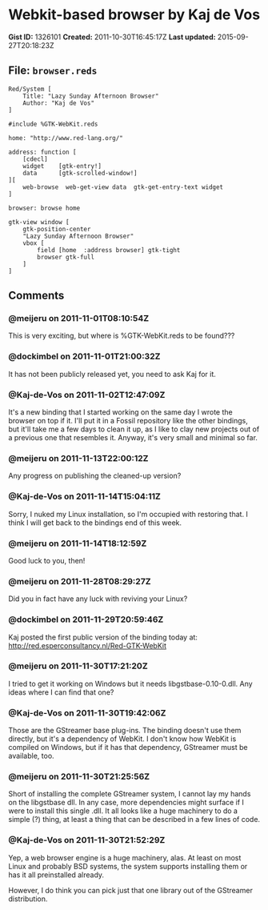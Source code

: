 # Webkit-based browser by Kaj de Vos

**Gist ID:** 1326101
**Created:** 2011-10-30T16:45:17Z
**Last updated:** 2015-09-27T20:18:23Z

## File: `browser.reds`

```Red
Red/System [
    Title: "Lazy Sunday Afternoon Browser"
    Author: "Kaj de Vos"
]

#include %GTK-WebKit.reds

home: "http://www.red-lang.org/"

address: function [
    [cdecl]
    widget    [gtk-entry!]
    data      [gtk-scrolled-window!]
][
    web-browse  web-get-view data  gtk-get-entry-text widget
]

browser: browse home

gtk-view window [
    gtk-position-center
    "Lazy Sunday Afternoon Browser"
    vbox [
        field [home  :address browser] gtk-tight
        browser gtk-full
    ]
]
```

## Comments

### @meijeru on 2011-11-01T08:10:54Z

This is very exciting, but where is %GTK-WebKit.reds to be found???


### @dockimbel on 2011-11-01T21:00:32Z

It has not been publicly released yet, you need to ask Kaj for it.


### @Kaj-de-Vos on 2011-11-02T12:47:09Z

It's a new binding that I started working on the same day I wrote the browser on top if it. I'll put it in a Fossil repository like the other bindings, but it'll take me a few days to clean it up, as I like to clay new projects out of a previous one that resembles it. Anyway, it's very small and minimal so far.


### @meijeru on 2011-11-13T22:00:12Z

Any progress on publishing the cleaned-up version?


### @Kaj-de-Vos on 2011-11-14T15:04:11Z

Sorry, I nuked my Linux installation, so I'm occupied with restoring that. I think I will get back to the bindings end of this week.


### @meijeru on 2011-11-14T18:12:59Z

Good luck to you, then!


### @meijeru on 2011-11-28T08:29:27Z

Did you in fact have any luck with reviving your Linux?


### @dockimbel on 2011-11-29T20:59:46Z

Kaj posted the first public version of the binding today at: http://red.esperconsultancy.nl/Red-GTK-WebKit


### @meijeru on 2011-11-30T17:21:20Z

I tried to get it working on Windows but it needs libgstbase-0.10-0.dll. Any ideas where I can find that one?


### @Kaj-de-Vos on 2011-11-30T19:42:06Z

Those are the GStreamer base plug-ins. The binding doesn't use them directly, but it's a dependency of WebKit. I don't know how WebKit is compiled on Windows, but if it has that dependency, GStreamer must be available, too.


### @meijeru on 2011-11-30T21:25:56Z

Short of installing the complete GStreamer system, I cannot lay my hands on the libgstbase dll. In any case, more dependencies might surface if I were to install this single .dll. It all looks like a huge machinery to do a simple (?) thing, at least a thing that can be described in a few lines of code. 


### @Kaj-de-Vos on 2011-11-30T21:52:29Z

Yep, a web browser engine is a huge machinery, alas. At least on most Linux and probably BSD systems, the system supports installing them or has it all preinstalled already.

However, I do think you can pick just that one library out of the GStreamer distribution.


